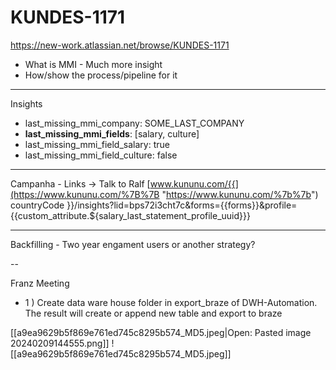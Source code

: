 # KUNDES-1171

https://new-work.atlassian.net/browse/KUNDES-1171

- What is MMI - Much more insight
- How/show the process/pipeline for it

---
Insights 
- last_missing_mmi_company: SOME_LAST_COMPANY
- **last_missing_mmi_fields**: [salary, culture]
- last_missing_mmi_field_salary: true
- last_missing_mmi_field_culture: false

---
Campanha - Links -> Talk to Ralf
[www.kununu.com/{{](https://www.kununu.com/%7B%7B "https://www.kununu.com/%7b%7b") countryCode }}/insights?lid=bps72i3cht7c&forms={{forms}}&profile={{custom_attribute.${salary_last_statement_profile_uuid}}}

---
Backfilling - Two year engament users or another strategy?

--

Franz Meeting

- 1 ) Create data ware house folder in export_braze of DWH-Automation. The result will create or append new table and export to braze 

[[a9ea9629b5f869e761ed745c8295b574_MD5.jpeg|Open: Pasted image 20240209144555.png]]
![[a9ea9629b5f869e761ed745c8295b574_MD5.jpeg]]
